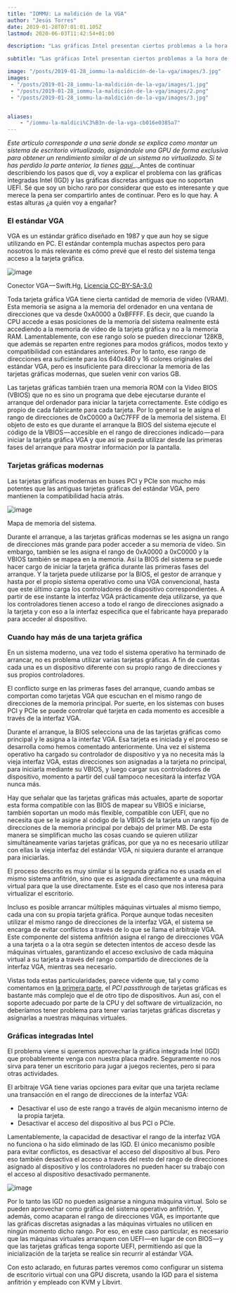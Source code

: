 ```yaml
---
title: "IOMMU: La maldición de la VGA"
author: "Jesús Torres"
date: 2019-01-28T07:01:01.105Z
lastmod: 2020-06-03T11:42:54+01:00

description: "Las gráficas Intel presentan ciertos problemas a la hora de montar un sistema de escritorio virtualizado, con acceso exclusivo a la GPU."

subtitle: "Las gráficas Intel presentan ciertos problemas a la hora de montar un sistema de escritorio virtualizado, con acceso exclusivo a la GPU."

image: "/posts/2019-01-28_iommu-la-maldición-de-la-vga/images/3.jpg" 
images:
 - "/posts/2019-01-28_iommu-la-maldición-de-la-vga/images/1.jpg" 
 - "/posts/2019-01-28_iommu-la-maldición-de-la-vga/images/2.png" 
 - "/posts/2019-01-28_iommu-la-maldición-de-la-vga/images/3.jpg" 


aliases:
    - "/iommu-la-maldici%C3%B3n-de-la-vga-cb016e0385a7"
---
```


_Este artículo corresponde a una serie donde se explica como montar un sistema de escritorio virtualizado, asignándole una GPU de forma exclusiva para obtener un rendimiento similar al de un sistema no virtualizado. Si te has perdido la parte anterior, la tienes_ [_aquí_](https://medium.com/jmtorres/iommu-primer-asalto-7d342f7e77e5)_._Antes de continuar describiendo los pasos que di, voy a explicar el problema con las gráficas integradas Intel (IGD) y las gráficas discretas antiguas que no soportan UEFI. Sé que soy un bicho raro por considerar que esto es interesante y que merece la pena ser compartirlo antes de continuar. Pero es lo que hay. A estas alturas ¿a quién voy a engañar?

### El estándar VGA

VGA es un estándar gráfico diseñado en 1987 y que aun hoy se sigue utilizando en PC. El estándar contempla muchas aspectos pero para nosotros lo más relevante es cómo prevé que el resto del sistema tenga acceso a la tarjeta gráfica.




![image](/posts/2019-01-28_iommu-la-maldición-de-la-vga/images/1.jpg)

Conector VGA — Swift.Hg, [Licencia CC-BY-SA-3.0](https://commons.wikimedia.org/wiki/File:Male_VGA_connector.jpg)



Toda tarjeta gráfica VGA tiene cierta cantidad de memoria de vídeo (VRAM). Esta memoria se asigna a la memoria del ordenador en una ventana de direcciones que va desde 0xA0000 a 0xBFFFF. Es decir, que cuando la CPU accede a esas posiciones de la memoria del sistema realmente está accediendo a la memoria de vídeo de la tarjeta gráfica y no a la memoria RAM. Lamentablemente, con ese rango solo se pueden direccionar 128KB, que además se reparten entre regiones para modos gráficos, modos texto y compatibilidad con estándares anteriores. Por lo tanto, ese rango de direcciones era suficiente para los 640x480 y 16 colores originales del estándar VGA, pero es insuficiente para direccionar la memoria de las tarjetas gráficas modernas, que suelen venir con varios GB.

Las tarjetas gráficas también traen una memoria ROM con la Video BIOS (VBIOS) que no es sino un programa que debe ejecutarse durante el arranque del ordenador para iniciar la tarjeta correctamente. Este código es propio de cada fabricante para cada tarjeta. Por lo general se le asigna el rango de direcciones de 0xC0000 a 0xC7FFF de la memoria del sistema. El objeto de esto es que durante el arranque la BIOS del sistema ejecute el código de la VBIOS — accesible en el rango de direcciones indicado — para iniciar la tarjeta gráfica VGA y que así se pueda utilizar desde las primeras fases del arranque para mostrar información por la pantalla.

### Tarjetas gráficas modernas

Las tarjetas gráficas modernas en buses PCI y PCIe son mucho más potentes que las antiguas tarjetas gráficas del estándar VGA, pero mantienen la compatibilidad hacia atrás.




![image](/posts/2019-01-28_iommu-la-maldición-de-la-vga/images/2.png)

Mapa de memoria del sistema.



Durante el arranque, a las tarjetas gráficas modernas se les asigna un rango de direcciones más grande para poder acceder a su memoria de vídeo. Sin embargo, también se les asigna el rango de 0xA0000 a 0xC0000 y la VBIOS también se mapea en la memoria. Así la BIOS del sistema se puede hacer cargo de iniciar la tarjeta gráfica durante las primeras fases del arranque. Y la tarjeta puede utilizarse por la BIOS, el gestor de arranque y hasta por el propio sistema operativo como una VGA convencional, hasta que este último carga los controladores de dispositivo correspondientes. A partir de ese instante la interfaz VGA prácticamente deja utilizarse, ya que los controladores tienen acceso a todo el rango de direcciones asignado a la tarjeta y con eso a la interfaz específica que el fabricante haya preparado para acceder al dispositivo.

### Cuando hay más de una tarjeta gráfica

En un sistema moderno, una vez todo el sistema operativo ha terminado de arrancar, no es problema utilizar varias tarjetas gráficas. A fin de cuentas cada una es un dispositivo diferente con su propio rango de direcciones y sus propios controladores.

El conflicto surge en las primeras fases del arranque, cuando ambas se comportan como tarjetas VGA que escuchan en el mismo rango de direcciones de la memoria principal. Por suerte, en los sistemas con buses PCI y PCIe se puede controlar qué tarjeta en cada momento es accesible a través de la interfaz VGA.

Durante el arranque, la BIOS selecciona una de las tarjetas gráficas como principal y le asigna a la interfaz VGA. Esa tarjeta es iniciada y el proceso se desarrolla como hemos comentado anteriormente. Una vez el sistema operativo ha cargado su controlador de dispositivo y ya no necesita más la vieja interfaz VGA, estas direcciones son asignadas a la tarjeta no principal, para iniciarla mediante su VBIOS, y luego cargar sus controladores de dispositivo, momento a partir del cuál tampoco necesitará la interfaz VGA nunca más.

Hay que señalar que las tarjetas gráficas más actuales, aparte de soportar esta forma compatible con las BIOS de mapear su VBIOS e iniciarse, también soportan un modo más flexible, compatible con UEFI, que no necesita que se le asigne al código de la VBIOS de la tarjeta un rango fijo de direcciones de la memoria principal por debajo del primer MB. De esta manera se simplifican mucho las cosas cuando se quieren utilizar simultáneamente varias tarjetas gráficas, por que ya no es necesario utilizar con ellas la vieja interfaz del estándar VGA, ni siquiera durante el arranque para iniciarlas.

El proceso descrito es muy similar si la segunda gráfica no es usada en el mismo sistema anfitrión, sino que es asignada directamente a una máquina virtual para que la use directamente. Este es el caso que nos interesa para virtualizar el escritorio.

Incluso es posible arrancar múltiples máquinas virtuales al mismo tiempo, cada una con su propia tarjeta gráfica. Porque aunque todas necesiten utilizar el mismo rango de direcciones de la interfaz VGA, el sistema se encarga de evitar conflictos a través de lo que se llama el arbitraje VGA. Este componente del sistema anfitrión asigna el rango de direcciones VGA a una tarjeta o a la otra según se detecten intentos de acceso desde las máquinas virtuales, garantizando el acceso exclusivo de cada máquina virtual a su tarjeta a través del rango compartido de direcciones de la interfaz VGA, mientras sea necesario.

Vistas toda estas particularidades, parece vidente que, tal y como comentamos en [la primera parte](https://medium.com/jmtorres/iommu-primer-asalto-7d342f7e77e5), el _PCI passthrough_ de tarjetas gráficas es bastante más complejo que el de otro tipo de dispositivos. Aun así, con el soporte adecuado por parte de la CPU y del software de virtualización, no deberíamos tener problema para tener varias tarjetas gráficas discretas y asignarlas a nuestras máquinas virtuales.

### Gráficas integradas Intel

El problema viene si queremos aprovechar la gráfica integrada Intel (IGD) que probablemente venga con nuestra placa madre. Seguramente no nos sirva para tener un escritorio para jugar a juegos recientes, pero si para otras actividades.

El arbitraje VGA tiene varias opciones para evitar que una tarjeta reclame una transacción en el rango de direcciones de la interfaz VGA:

*   Desactivar el uso de este rango a través de algún mecanismo interno de la propia tarjeta.
*   Desactivar el acceso del dispositivo al bus PCI o PCIe.

Lamentablemente, la capacidad de desactivar el rango de la interfaz VGA no funciona o ha sido eliminado de las IGD. El único mecanismo posible para evitar conflictos, es desactivar el acceso del dispositivo al bus. Pero eso también desactiva el acceso a través del resto del rango de direcciones asignado al dispositivo y los controladores no pueden hacer su trabajo con el acceso al dispositivo desactivado permanente.




![image](/posts/2019-01-28_iommu-la-maldición-de-la-vga/images/3.jpg)



Por lo tanto las IGD no pueden asignarse a ninguna máquina virtual. Solo se pueden aprovechar como gráfica del sistema operativo anfitrión. Y, además, como acaparan el rango de direcciones VGA, es importante que las gráficas discretas asignadas a las máquinas virtuales no utilicen en ningún momento dicho rango. Por eso, en este caso particular, es necesario que las máquinas virtuales arranquen con UEFI — en lugar de con BIOS — y que las tarjetas gráficas tenga soporte UEFI, permitiendo así que la inicialización de la tarjeta se realice sin recurrir al estándar VGA.

Con esto aclarado, en futuras partes veremos como configurar un sistema de escritorio virtual con una GPU discreta, usando la IGD para el sistema anfitrión y empleado con KVM y Libvirt.
